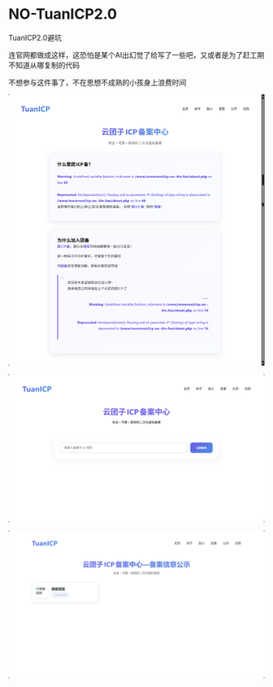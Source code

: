 # NO-TuanICP2.0
TuanICP2.0避坑

连官网都做成这样，这恐怕是某个AI出幻觉了给写了一些吧，又或者是为了赶工期不知道从哪复制的代码

不想参与这件事了，不在思想不成熟的小孩身上浪费时间

![TuanICP2.0官网截图](48b15227db51958d9b8d0467bad39590.png)

![TuanICP2.0官网截图](image.png)

![TuanICP2.0官网截图](image-1.png)